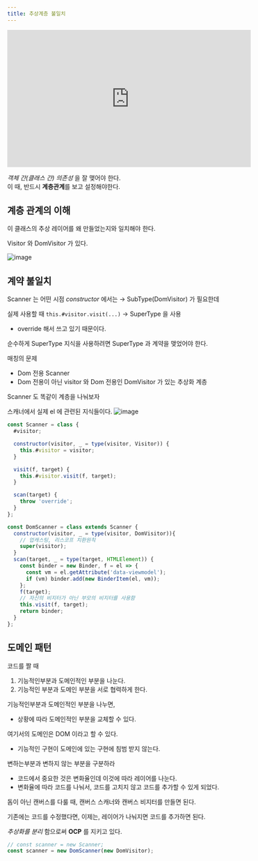 ```yaml
---
title: 추상계층 불일치
---
```


<iframe width="560" height="315" src="https://www.youtube.com/embed/r4vOF7WpxgM" title="YouTube video player" frameborder="0" allow="accelerometer; autoplay; clipboard-write; encrypted-media; gyroscope; picture-in-picture" allowfullscreen></iframe>

*객체 간(클래스 간) 의존성* 을 잘 맺어야 한다.    
이 때, 반드시 **계층관계**를 보고 설정해야한다.

## 계층 관계의 이해
이 클래스의 추상 레이어를 왜 만들었는지와 일치해야 한다.

Visitor 와 DomVisitor 가 있다. 

![image](https://user-images.githubusercontent.com/31977543/113477966-d437f200-94c0-11eb-93af-767042408ce6.png)

## 계약 불일치
Scanner 는 어떤 시점 *constructor* 에서는 → SubType(DomVisitor) 가 필요한데

실제 사용할 때 `this.#visitor.visit(...)`  → SuperType 을 사용
- override 해서 쓰고 있기 때문이다. 

순수하게 SuperType 지식을 사용하려면 SuperType 과 계약을 맺었어야 한다.

매칭의 문제
- Dom 전용 Scanner
- Dom 전용이 아닌 visitor 와 Dom 전용인 DomVisitor 가 있는 추상화 계층


Scanner 도 똑같이 계층을 나눠보자

스캐너에서 실제 el 에 관련된 지식들이다.
![image](https://user-images.githubusercontent.com/31977543/113478341-3a257900-94c3-11eb-87a4-18bfe0b20500.png)

```javascript
const Scanner = class {
  #visitor;

  constructor(visitor, _ = type(visitor, Visitor)) {
    this.#visitor = visitor;
  }

  visit(f, target) {
    this.#visitor.visit(f, target);
  }

  scan(target) {
    throw 'override';
  }
};

const DomScanner = class extends Scanner {
  constructor(visitor, _ = type(visitor, DomVisitor)){
    // 업캐스팅, 리스코프 치환원칙
    super(visitor);
  }
  scan(target, _ = type(target, HTMLElement)) {
    const binder = new Binder, f = el => {
      const vm = el.getAttribute('data-viewmodel');
      if (vm) binder.add(new BinderItem(el, vm));
    };
    f(target);
    // 자신의 비지터가 아닌 부모의 비지터를 사용함
    this.visit(f, target);
    return binder;
  }
};
```

## 도메인 패턴
코드를 짤 때 
1. 기능적인부분과 도메인적인 부분을 나눈다.
2. 기능적인 부분과 도메인 부분을 서로 협력하게 한다.

기능적인부분과 도메인적인 부분을 나누면,
- 상황에 따라 도메인적인 부분을 교체할 수 있다.

여기서의 도메인은 DOM 이라고 할 수 있다.
- 기능적인 구현이 도메인에 있는 구현에 침범 받지 않는다. 

변하는부분과 변하지 않는 부분을 구분하라
- 코드에서 중요한 것은 변화율인데 이것에 따라 레이어를 나눈다.
- 변화율에 따라 코드를 나눠서, 코드를 고치지 않고 코드를 추가할 수 있게 되었다.

돔이 아닌 캔버스를 다룰 때, 캔버스 스캐너와 캔버스 비지터를 만들면 된다.

기존에는 코드를 수정했다면, 이제는, 레이어가 나눠지면 코드를 추가하면 된다. 

*추상화를 분리* 함으로써 **OCP** 를 지키고 있다.
```javascript
// const scanner = new Scanner;
const scanner = new DomScanner(new DomVisitor);
```
